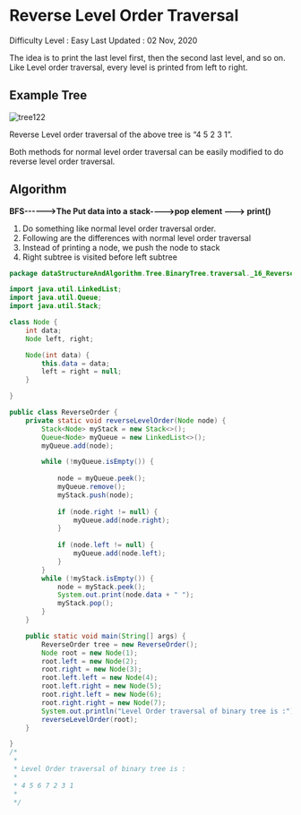 # Reverse Level Order Traversal
Difficulty Level : Easy
Last Updated : 02 Nov, 2020

The idea is to print the last level first, then the second last level, and so on. Like Level order traversal, every level is printed from left to right.
 
## Example Tree

![tree122](https://user-images.githubusercontent.com/37740006/108921468-9a253600-7660-11eb-8122-27a12e4c11ad.gif)


Reverse Level order traversal of the above tree is “4 5 2 3 1”. 

Both methods for normal level order traversal can be easily modified to do reverse level order traversal.

## Algorithm
**BFS------>The Put data into a stack---->pop element ---> print()**
1. Do something like normal level order traversal order.
2. Following are the differences with normal level order traversal
3. Instead of printing a node, we push the node to stack
4. Right subtree is visited before left subtree

```java
package dataStructureAndAlgorithm.Tree.BinaryTree.traversal._16_ReverseLevelOrderTraversal;

import java.util.LinkedList;
import java.util.Queue;
import java.util.Stack;

class Node {
	int data;
	Node left, right;

	Node(int data) {
		this.data = data;
		left = right = null;
	}

}

public class ReverseOrder {
	private static void reverseLevelOrder(Node node) {
		Stack<Node> myStack = new Stack<>();
		Queue<Node> myQueue = new LinkedList<>();
		myQueue.add(node);

		while (!myQueue.isEmpty()) {
	
			node = myQueue.peek();
			myQueue.remove();
			myStack.push(node);
		
			if (node.right != null) {
				myQueue.add(node.right);
			}
		
			if (node.left != null) {
				myQueue.add(node.left);
			}
		}
		while (!myStack.isEmpty()) {
			node = myStack.peek();
			System.out.print(node.data + " ");
			myStack.pop();
		}
	}

	public static void main(String[] args) {
		ReverseOrder tree = new ReverseOrder();
		Node root = new Node(1);
		root.left = new Node(2);
		root.right = new Node(3);
		root.left.left = new Node(4);
		root.left.right = new Node(5);
		root.right.left = new Node(6);
		root.right.right = new Node(7);
		System.out.println("Level Order traversal of binary tree is :");
		reverseLevelOrder(root);
	}

}
/*
 * 
 * Level Order traversal of binary tree is :
 * 
 * 4 5 6 7 2 3 1
 * 
 */
 ```
